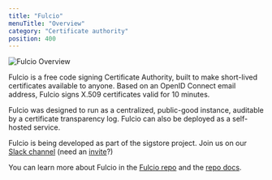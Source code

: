 ```yaml
---
title: "Fulcio"
menuTitle: "Overview"
category: "Certificate authority"
position: 400
---
```


![Fulcio Overview](/sigstore_fulcio-horizontal-color.svg)

Fulcio is a free code signing Certificate Authority, built to make short-lived certificates available to anyone. Based on an OpenID Connect email address, Fulcio signs X.509 certificates valid for 10 minutes.

Fulcio was designed to run as a centralized, public-good instance, auditable by a certificate transparency log. Fulcio can also be deployed as a self-hosted service.

Fulcio is being developed as part of the sigstore project. Join us on our [Slack channel](https://sigstore.slack.com/) (need an [invite](https://links.sigstore.dev/slack-invite)?)

You can learn more about Fulcio in the [Fulcio repo](https://github.com/sigstore/fulcio) and the [repo docs](https://github.com/sigstore/fulcio/tree/main/docs). 
